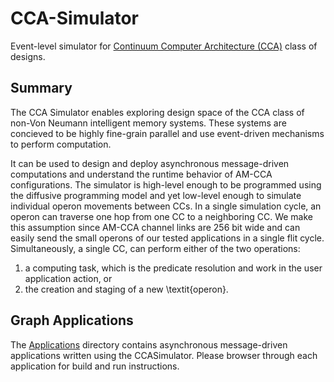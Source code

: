 # CCA-Simulator
Event-level simulator for [Continuum Computer Architecture (CCA)](https://superfri.org/index.php/superfri/article/view/188) class of designs.

## Summary
The CCA Simulator enables exploring design space of the CCA class of non-Von Neumann intelligent memory systems. These systems are concieved to be highly fine-grain parallel and use event-driven mechanisms to perform computation.

It can be used to design and deploy asynchronous message-driven computations and understand the runtime behavior of AM-CCA configurations. The simulator is high-level enough to be programmed using the diffusive programming model and yet low-level enough to simulate individual operon movements between CCs. In a single simulation cycle, an operon can traverse one hop from one CC to a neighboring CC. We make this assumption since AM-CCA channel links are $256$ bit wide and can easily send the small operons of our tested applications in a single flit cycle. Simultaneously, a single CC, can perform either of the two operations: 
1. a computing task, which is the predicate resolution and work in the user application action, or
2. the creation and staging of a new \textit{operon}.

## Graph Applications
The [Applications](/Applications/) directory contains asynchronous message-driven applications written using the CCASimulator. Please browser through each application for build and run instructions.
